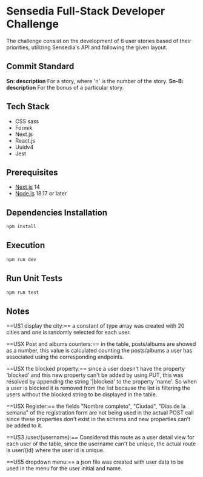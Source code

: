 # Sensedia Full-Stack Developer Challenge

The challenge consist on the development of 6 user stories based of their priorities, utilizing Sensedia's API and following the given layout.

## Commit Standard

**Sn: description**
For a story, where 'n' is the number of the story.
**Sn-B: description**
For the bonus of a particular story.

## Tech Stack

- CSS sass
- Formik
- Next.js
- React.js
- Uuidv4
- Jest

## Prerequisites

- [Next.js](https://nextjs.org/) 14
- [Node.js](https://nodejs.org/en) 18.17 or later

## Dependencies Installation

```sh
npm install
```

## Execution

```sh
npm run dev
```

## Run Unit Tests

```sh
npm run test
```

## Notes

==US1 display the city:== a constant of type array was created with 20 cities and one is randomly selected for each user.

==USX Post and albums counters:== in the table, posts/albums are showed as a number, this value is calculated counting the posts/albums a user has associated using the corresponding endpoints.

==USX the blocked property:== since a user doesn't have the property 'blocked' and this new property can't be added by using PUT, this was resolved by appending the string '|blocked' to the property 'name'. So when a user is blocked it is removed from the list because the list is filtering the users without the blocked string to be displayed in the table.

==USX Register:== the fields "Nombre completo", "Ciudad", "Días de la semana" of the registration form are not being used in the actual POST call since these properties don't exist in the schema and new properties can't be added to it.

==US3 /user/{username}:== Considered this route as a user detail view for each user of the table, since the username can't be unique, the actual route is user/{id} where the user id is unique.

==US5 dropdown menu:== a json file was created with user data to be used in the menu for the user initial and name.

